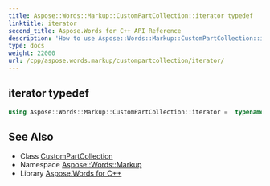 ```yaml
---
title: Aspose::Words::Markup::CustomPartCollection::iterator typedef
linktitle: iterator
second_title: Aspose.Words for C++ API Reference
description: 'How to use Aspose::Words::Markup::CustomPartCollection::iterator typedef of Aspose::Words::Markup::CustomPartCollection class in C++.'
type: docs
weight: 22000
url: /cpp/aspose.words.markup/custompartcollection/iterator/
---
```

## iterator typedef




```cpp
using Aspose::Words::Markup::CustomPartCollection::iterator =  typename iterator_holder_type::iterator
```

## See Also

* Class [CustomPartCollection](../)
* Namespace [Aspose::Words::Markup](../../)
* Library [Aspose.Words for C++](../../../)
